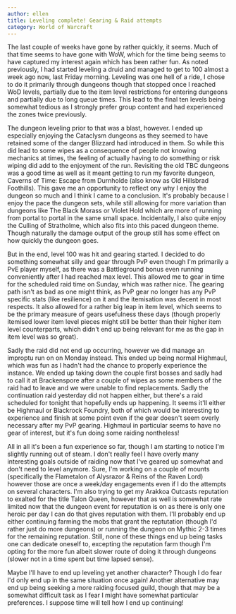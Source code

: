 ```yaml
---
author: ellen
title: Leveling complete! Gearing & Raid attempts
category: World of Warcraft
---
```

The last couple of weeks have gone by rather quickly, it seems. Much of that time seems to have gone with WoW, which for the time being seems to have captured my interest again which has been rather fun. As noted previously, I had started leveling a druid and managed to get to 100 almost a week ago now, last Friday morning. Leveling was one hell of a ride, I chose to do it primarily through dungeons though that stopped once I reached WoD levels, partially due to the item level restrictions for entering dungeons and partially due to long queue times. This lead to the final ten levels being somewhat tedious as I strongly prefer group content and had experienced the zones twice previously.

The dungeon leveling prior to that was a blast, however. I ended up especially enjoying the Cataclysm dungeons as they seemed to have retained some of the danger Blizzard had introduced in them. So while this did lead to some wipes as a consequence of people not knowing mechanics at times, the feeling of actually having to do something or risk wiping did add to the enjoyment of the run. Revisiting the old TBC dungeons was a good time as well as it meant getting to run my favorite dungeon, Caverns of Time: Escape from Durnholde (also know as Old Hillsbrad Foothills). This gave me an opportunity to reflect ony why I enjoy the dungeon so much and I think I came to a conclusion. It's probably because I enjoy the pace the dungeon sets, while still allowing for more variation than dungeons like The Black Morass or Violet Hold which are more of running from portal to portal in the same small space. Incidentally, I also quite enjoy the Culling of Stratholme, which also fits into this paced dungeon theme. Though naturally the damage output of the group still has some effect on how quickly the dungeon goes.

But in the end, level 100 was hit and gearing started. I decided to do something somewhat silly and gear through PvP even though I'm primarily a PvE player myself, as there was a Battleground bonus even running conveniently after I had reached max level. This allowed me to gear in time for the scheduled raid time on Sunday, which was rather nice. The gearing path isn't as bad as one might think, as PvP gear no longer has any PvP specific stats (like resilience) on it and the itemisation was decent in most respects. It also allowed for a rather big leap in item level, which seems to be the primary measure of gears usefulness these days (though properly itemised lower item level pieces might still be better than their higher item level counterparts, which didn't end up being relevant for me as the gap in item level was so great).

Sadly the raid did not end up occurring, however we did manage an improptu run on on Monday instead. This ended up being normal Highmaul, which was fun as I hadn't had the chance to properly experience the instance. We ended up taking down the couple first bosses and sadly had to call it at Brackenspore after a couple of wipes as some members of the raid had to leave and we were unable to find replacements. Sadly the continuation raid yesterday did not happen either, but there's a raid scheduled for tonight that hopefully ends up happening. It seems it'll either be Highmaul or Blackrock Foundry, both of which would be interesting to experience and finish at some point even if the gear doesn't seem overly necessary after my PvP gearing. Highmaul in particular seems to have no gear of interest, but it's fun doing some raiding nontheless!

All in all it's been a fun experience so far, though I am starting to notice I'm slightly running out of steam. I don't really feel I have overly many interesting goals outside of raiding now that I've geared up somewhat and don't need to level anymore. Sure, I'm working on a couple of mounts (specifically the Flametalon of Alysrazor & Reins of the Raven Lord) however those are once a week/day engagements even if I do the attempts on several characters. I'm also trying to get my Arakkoa Outcasts reputation to exalted for the title Talon Queen, however that as well is somewhat rate limited now that the dungeon event for reputation is on as there is only one heroic per day I can do that gives reputation with them. I'll probably end up either continuing farming the mobs that grant the reptutation (though I'd rather just do more dungeons) or running the dungeon on Mythic 2-3 times for the remaining reputation. Still, none of these things end up being tasks one can dedicate oneself to, excepting the reputation farm though I'm opting for the more fun albeit slower route of doing it through dungeons (slower not in a time spent but time lapsed sense).

Maybe I'll have to end up leveling yet another character? Though I do fear I'd only end up in the same situation once again! Another alternative may end up being seeking a more raiding focused guild, though that may be a somewhat difficult task as I fear I might have somewhat particular preferences. I suppose time will tell how I end up continuing!